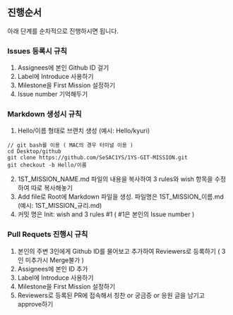 ## **진행순서**

아래 단계를 순차적으로 진행하시면 됩니다.

### **Issues 등록시 규칙**

1. Assignees에 본인 Github ID 걸기
2. Label에 Introduce 사용하기
3. Milestone을 First Mission 설정하기
4. Issue number 기억해두기

### **Markdown 생성시 규칙**
1. Hello/이름 형태로 브랜치 생성 (예시: Hello/kyuri)
  ```
  // git bash를 이용 ( MAC의 경우 터미널 이용 )
  cd Desktop/github
  git clone https://github.com/SeSAC1YS/1YS-GIT-MISSION.git
  git checkout -b Hello/이름
  ```
2. 1ST_MISSION_NAME.md 파일의 내용을 복사하여 3 rules와 wish 항목을 수정하여 따로 복사해놓기
3. Add file로 Root에 Markdown 파일을 생성. 파일명은 1ST_MISSION_이름.md (예시: 1ST_MISSION_규리.md)
4. 커밋 명은 Init: wish and 3 rules #1 ( #1은 본인의 Issue number )

### **Pull Requets 진행시 규칙**

1. 본인의 주변 3인에게 Github ID를 물어보고 추가하여 Reviewers로 등록하기 ( 3인 미추가시 Merge불가 )
2. Assignees에 본인 ID 추가
3. Label에 Introduce 사용하기
4. Milestone을 First Mission 설정하기
5. Reviewers로 등록된 PR에 접속해서 칭찬 or 궁금증 or 응원 글을 남기고 approve하기
